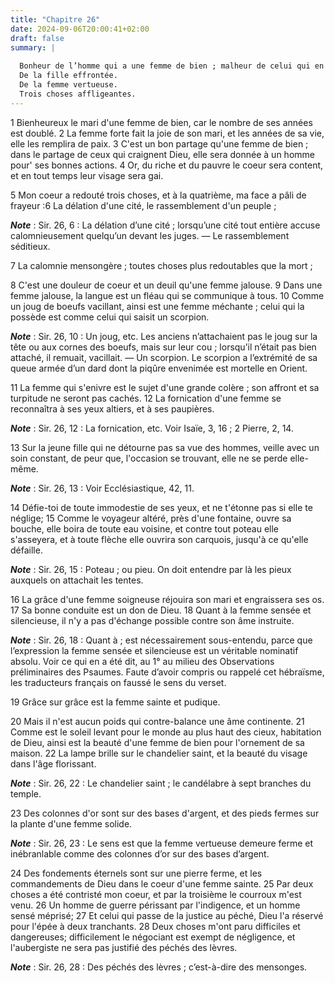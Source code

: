 ```yaml
---
title: "Chapitre 26"
date: 2024-09-06T20:00:41+02:00
draft: false
summary: |
  
  Bonheur de l’homme qui a une femme de bien ; malheur de celui qui en a une vicieuse.
  De la fille effrontée.
  De la femme vertueuse.
  Trois choses affligeantes.
---
```



1 Bienheureux le mari d'une femme de bien, car le nombre de ses années est doublé. 2 La femme forte fait la joie de son mari, et les années de sa vie, elle les remplira de paix. 3 C'est un bon partage qu'une femme de bien ; dans le partage de ceux qui craignent Dieu, elle sera donnée à un homme pour' ses bonnes actions. 4 Or, du riche et du pauvre le coeur sera content, et en tout temps leur visage sera gai.


5 Mon coeur a redouté trois choses, et à la quatrième, ma face a pâli de frayeur :6 La délation d'une cité, le rassemblement d'un peuple ;

***Note*** :  Sir. 26, 6 : La délation d’une cité ; lorsqu’une cité tout entière accuse calomnieusement quelqu’un devant les juges. ― Le rassemblement séditieux.

7 La calomnie mensongère ; toutes choses plus redoutables que la mort ;


8 C'est une douleur de coeur et un deuil qu'une femme jalouse. 9 Dans une femme jalouse, la langue est un fléau qui se communique à tous. 10 Comme un joug de boeufs vacillant, ainsi est une femme méchante ; celui qui la possède est comme celui qui saisit un scorpion.

***Note*** :  Sir. 26, 10 : Un joug, etc. Les anciens n’attachaient pas le joug sur la tête ou aux cornes des boeufs, mais sur leur cou ; lorsqu’il n’était pas bien attaché, il remuait, vacillait. ― Un scorpion. Le scorpion a l’extrémité de sa queue armée d’un dard dont la piqûre envenimée est mortelle en Orient.

11 La femme qui s'enivre est le sujet d'une grande colère ; son affront et sa turpitude ne seront pas cachés. 12 La fornication d'une femme se reconnaîtra à ses yeux altiers, et à ses paupières.

***Note*** :  Sir. 26, 12 : La fornication, etc. Voir Isaïe, 3, 16 ; 2 Pierre, 2, 14.


13 Sur la jeune fille qui ne détourne pas sa vue des hommes, veille avec un soin constant, de peur que, l'occasion se trouvant, elle ne se perde elle-même.

***Note*** :  Sir. 26, 13 : Voir Ecclésiastique, 42, 11.

14 Défie-toi de toute immodestie de ses yeux, et ne t'étonne pas si elle te néglige; 15 Comme le voyageur altéré, près d'une fontaine, ouvre sa bouche, elle boira de toute eau voisine, et contre tout poteau elle s'asseyera, et à toute flèche elle ouvrira son carquois, jusqu'à ce qu'elle défaille.

***Note*** :  Sir. 26, 15 : Poteau ; ou pieu. On doit entendre par là les pieux auxquels on attachait les tentes.

16 La grâce d'une femme soigneuse réjouira son mari et engraissera ses os. 17 Sa bonne conduite est un don de Dieu. 18 Quant à la femme sensée et silencieuse, il n'y a pas d'échange possible contre son âme instruite.

***Note*** :  Sir. 26, 18 : Quant à ; est nécessairement sous-entendu, parce que l’expression la femme sensée et silencieuse est un véritable nominatif absolu. Voir ce qui en a été dit, au 1° au milieu des Observations préliminaires des Psaumes. Faute d’avoir compris ou rappelé cet hébraïsme, les traducteurs français on faussé le sens du verset.


19 Grâce sur grâce est la femme sainte et pudique.


20 Mais il n'est aucun poids qui contre-balance une âme continente. 21 Comme est le soleil levant pour le monde au plus haut des cieux, habitation de Dieu, ainsi est la beauté d'une femme de bien pour l'ornement de sa maison. 22 La lampe brille sur le chandelier saint, et la beauté du visage dans l'âge florissant.

***Note*** :  Sir. 26, 22 : Le chandelier saint ; le candélabre à sept branches du temple.

23 Des colonnes d'or sont sur des bases d'argent, et des pieds fermes sur la plante d'une femme solide.

***Note*** :  Sir. 26, 23 : Le sens est que la femme vertueuse demeure ferme et inébranlable comme des colonnes d’or sur des bases d’argent.

24 Des fondements éternels sont sur une pierre ferme, et les commandements de Dieu dans le coeur d'une femme sainte. 25 Par deux choses a été contristé mon coeur, et par la troisième le courroux m'est venu. 26 Un homme de guerre périssant par l'indigence, et un homme sensé méprisé; 27 Et celui qui passe de la justice au péché, Dieu l'a réservé pour l'épée à deux tranchants. 28 Deux choses m'ont paru difficiles et dangereuses; difficilement le négociant est exempt de négligence, et l'aubergiste ne sera pas justifié des péchés des lèvres.

***Note*** :  Sir. 26, 28 : Des péchés des lèvres ; c’est-à-dire des mensonges.

